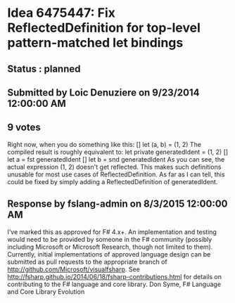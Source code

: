# Idea 6475447: Fix ReflectedDefinition for top-level pattern-matched let bindings #

## Status : planned

## Submitted by Loic Denuziere on 9/23/2014 12:00:00 AM

## 9 votes

Right now, when you do something like this:
[<ReflectedDefinition>]
let (a, b) = (1, 2)
The compiled result is roughly equivalent to:
let private generatedIdent = (1, 2)
[<ReflectedDefinition>] let a = fst generatedIdent
[<ReflectedDefinition>] let b = snd generatedIdent
As you can see, the actual expression (1, 2) doesn't get reflected. This makes such definitions unusable for most use cases of ReflectedDefinition. As far as I can tell, this could be fixed by simply adding a ReflectedDefinition of generatedIdent.

## Response by fslang-admin on 8/3/2015 12:00:00 AM

I’ve marked this as approved for F# 4.x+.
An implementation and testing would need to be provided by someone in the F# community (possibly including Microsoft or Microsoft Research, though not limited to them). Currently, initial implementations of approved language design can be submitted as pull requests to the appropriate branch of http://github.com/Microsoft/visualfsharp. See http://fsharp.github.io/2014/06/18/fsharp-contributions.html for details on contributing to the F# language and core library.
Don Syme, F# Language and Core Library Evolution

